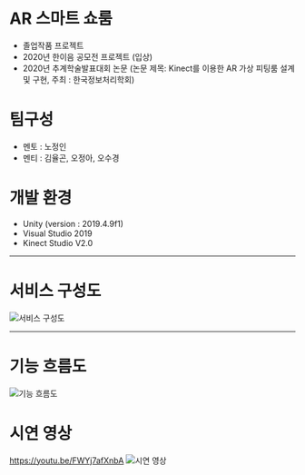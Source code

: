 # AR 스마트 쇼룸
* 졸업작품 프로젝트
* 2020년 한이음 공모전 프로젝트 (입상)
* 2020년 추계학술발표대회 논문 (논문 제목: Kinect를 이용한 AR 가상 피팅룸 설계 및 구현, 주최 : 한국정보처리학회)
 
 
 # 팀구성
  * 멘토 : 노정인
  * 멘티 : 김율곤, 오정아, 오수경   
     
  
# 개발 환경
 * Unity (version : 2019.4.9f1)
 * Visual Studio 2019
 * Kinect Studio V2.0
 ***
 # 서비스 구성도
 ![서비스 구성도](https://user-images.githubusercontent.com/57319096/109273707-e38aa680-7855-11eb-8aaa-edca5c135b7f.png)

 ***
 # 기능 흐름도
![기능 흐름도](https://user-images.githubusercontent.com/57319096/109273734-eeddd200-7855-11eb-97bf-fe08da6d8461.png)


# 시연 영상
https://youtu.be/FWYj7afXnbA
![시연 영상](https://user-images.githubusercontent.com/57319096/109274231-98bd5e80-7856-11eb-9f81-6f1af2138a0e.png)
